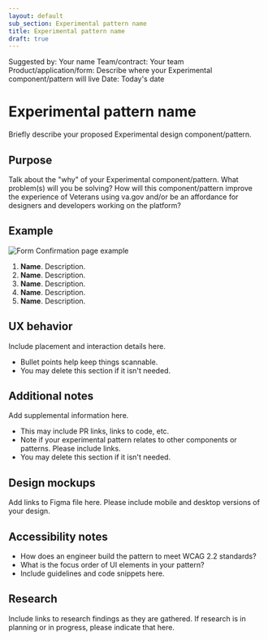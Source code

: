 ```yaml
---
layout: default
sub_section: Experimental pattern name
title: Experimental pattern name
draft: true
---
```


Suggested by: Your name
Team/contract: Your team
Product/application/form: Describe where your Experimental component/pattern will live
Date: Today's date

# Experimental pattern name 

Briefly describe your proposed Experimental design component/pattern.

## Purpose

Talk about the "why" of your Experimental component/pattern. What problem(s) will you be solving? How will this component/pattern improve the experience of Veterans using va.gov and/or be an affordance for designers and developers working on the platform?

## Example

<!-- Insert an image with callouts here, if you have one. Callouts should live as numbered text beneath the image (for accessibility reasons). If the image is large, callout text can live within the image itself as well as beneath it. Use the Anatomy callouts Figma library in your mockups. -->

![Form Confirmation page example](https://github.com/department-of-veterans-affairs/vets-design-system-documentation/blob/main/Form-confirmation-mini-template.png)

1. **Name**. Description.
2. **Name**. Description.
3. **Name**. Description.
4. **Name**. Description.
5. **Name**. Description.

## UX behavior

Include placement and interaction details here.

* Bullet points help keep things scannable.
* You may delete this section if it isn't needed.

## Additional notes

Add supplemental information here.

* This may include PR links, links to code, etc.
* Note if your experimental pattern relates to other components or patterns. Please include links.
* You may delete this section if it isn't needed.

## Design mockups

Add links to Figma file here. Please include mobile and desktop versions of your design.

## Accessibility notes

* How does an engineer build the pattern to meet WCAG 2.2 standards?
* What is the focus order of UI elements in your pattern? 
* Include guidelines and code snippets here.

## Research

Include links to research findings as they are gathered. If research is in planning or in progress, please indicate that here.
